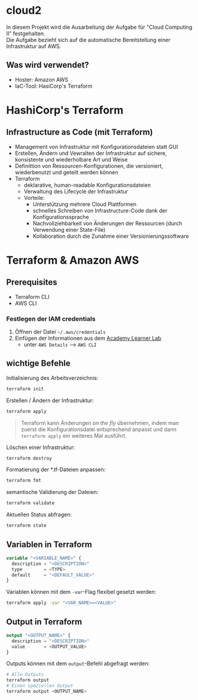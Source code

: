 # cloud2
In diesem Projekt wird die Ausarbeitung der Aufgabe für "Cloud Computing II" festgehalten.  
Die Aufgabe bezieht sich auf die automatische Bereitstellung einer Infrastruktur auf AWS.

## Was wird verwendet?
- Hoster: Amazon AWS
- IaC-Tool: HasiCorp's Terraform

# HashiCorp's Terraform
## Infrastructure as Code (mit Terraform)
- Management von Infrastruktur mit Konfigurationsdateien statt GUI
- Erstellen, Ändern und Vewralten der Infrastruktur auf sichere, konsistente und wiederholbare Art und Weise
- Definittion von Ressourcen-Konfigurationen, die versioniert, wiederbenutzt und geteilt werden können
- Terraform
    - deklarative, human-readable Konfigurationsdateien
    - Verwaltung des Lifecycle der Infrastruktur
    - Vorteile:
        - Unterstützung mehrere Cloud Plattformen
        - schnelles Schreiben von Infrastructure-Code dank der Konfigurationssprache
        - Nachvollziehbarkeit von Änderungen der Ressourcen (durch Verwendung einer State-File)
        - Kollaboration durch die Zunahme einer Versionierungssoftware

# Terraform & Amazon AWS
## Prerequisites
- Terraform CLI
- AWS CLI

### Festlegen der IAM credentials
1. Öffnen der Datei `~/.aws/credentials`
2. Einfügen der Informationen aus dem [Academy Learner Lab](https://awsacademy.instructure.com/courses/62501/modules/items/5523579)
    - unter `AWS Details` --> `AWS CLI`

## wichtige Befehle
Initialisierung des Arbeitsverzeichnis:
```bash
terraform init
```
Erstellen / Ändern der Infrastruktur:
```bash
terraform apply
```  
> Terraform kann Änderungen *on the fly* übernehmen, indem man zuerst die Konfigurationsdatei entsprechend anpasst und dann `terraform apply` ein weiteres Mal ausführt.

Löschen einer Infrastruktur:
```bash
terraform destroy
```

Formatierung der *.tf-Dateien anpassen:
```bash
terraform fmt
```
semantische Validierung der Dateien:
```bash
terraform validate
```
Aktuellen Status abfragen:
```bash
terraform state
```

## Variablen in Terraform
```terraform
variable "<VARIABLE_NAME>" {
  description = "<DESCRIPTION>"
  type        = <TYPE>
  default     = "<DEFAULT_VALUE>"
}
```
Variablen können mit dem `-var`-Flag flexibel gesetzt werden:
```bash
terraform apply -var "<VAR_NAME>=<VALUE>"
```

## Output in Terraform
```terraform
output "<OUTPUT_NAME>" {
  description = "<DESCRIPTION>"
  value       = <OUTPUT_VALUE>
}
```
Outputs können mit dem `output`-Befehl abgefragt werden:
```bash
# Alle Outputs
terraform output
# Einen speziellen Output
terraform output <OUTPUT_NAME>
```

